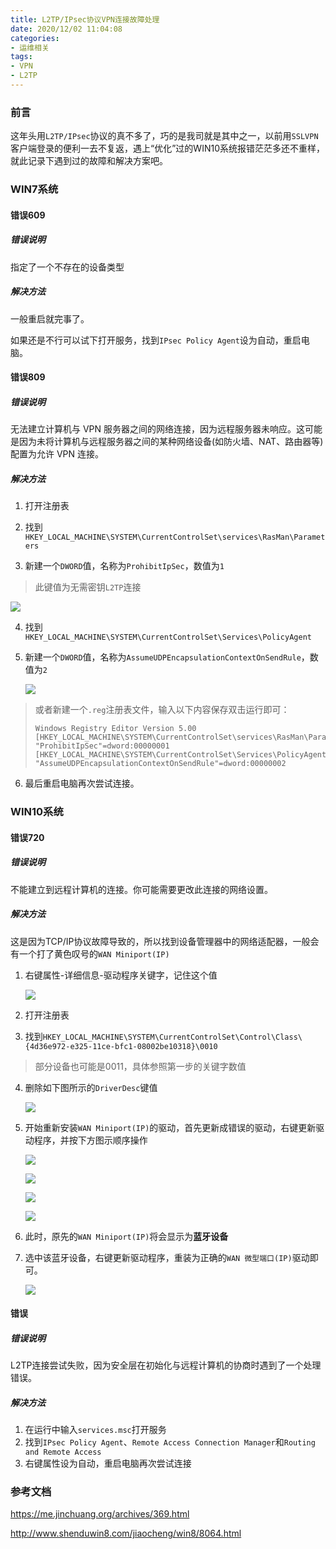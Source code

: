 ```yaml
---
title: L2TP/IPsec协议VPN连接故障处理
date: 2020/12/02 11:04:08
categories:
- 运维相关
tags:
- VPN
- L2TP
---
```




### 前言

这年头用`L2TP/IPsec`协议的真不多了，巧的是我司就是其中之一，以前用`SSLVPN`客户端登录的便利一去不复返，遇上“优化”过的WIN10系统报错茫茫多还不重样，就此记录下遇到过的故障和解决方案吧。


### WIN7系统

#### 错误609

##### 错误说明

指定了一个不存在的设备类型

##### 解决方法

一般重启就完事了。

如果还是不行可以试下打开服务，找到`IPsec Policy Agent`设为自动，重启电脑。

<!-- more -->

#### 错误809

##### 错误说明

无法建立计算机与 VPN 服务器之间的网络连接，因为远程服务器未响应。这可能是因为未将计算机与远程服务器之间的某种网络设备(如防火墙、NAT、路由器等)配置为允许 VPN 连接。

##### 解决方法

1. 打开注册表

2. 找到`HKEY_LOCAL_MACHINE\SYSTEM\CurrentControlSet\services\RasMan\Parameters`

3. 新建一个`DWORD`值，名称为`ProhibitIpSec`，数值为`1`

> 此键值为无需密钥`L2TP`连接

   ![](https://6672-frontend-14e7e9-1301456226.tcb.qcloud.la/blog/image/2020/1202/ProhibitIpSec.png)

4. 找到`HKEY_LOCAL_MACHINE\SYSTEM\CurrentControlSet\Services\PolicyAgent`

5. 新建一个`DWORD`值，名称为`AssumeUDPEncapsulationContextOnSendRule`，数值为`2`

   ![](https://6672-frontend-14e7e9-1301456226.tcb.qcloud.la/blog/image/2020/1202/AssumeUDPEncapsulationContextOnSendRule.png)

> 或者新建一个`.reg`注册表文件，输入以下内容保存双击运行即可：
> ```
> Windows Registry Editor Version 5.00 
> [HKEY_LOCAL_MACHINE\SYSTEM\CurrentControlSet\services\RasMan\Parameters]
> "ProhibitIpSec"=dword:00000001
> [HKEY_LOCAL_MACHINE\SYSTEM\CurrentControlSet\Services\PolicyAgent]
> "AssumeUDPEncapsulationContextOnSendRule"=dword:00000002
> ```

6. 最后重启电脑再次尝试连接。

### WIN10系统

#### 错误720

##### 错误说明

不能建立到远程计算机的连接。你可能需要更改此连接的网络设置。

##### 解决方法

这是因为TCP/IP协议故障导致的，所以找到设备管理器中的网络适配器，一般会有一个打了黄色叹号的`WAN Miniport(IP)`

1. 右键属性-详细信息-驱动程序关键字，记住这个值

   ![](https://6672-frontend-14e7e9-1301456226.tcb.qcloud.la/blog/image/2020/1202/WANMiniport.png)

2. 打开注册表

3. 找到`HKEY_LOCAL_MACHINE\SYSTEM\CurrentControlSet\Control\Class\{4d36e972-e325-11ce-bfc1-08002be10318}\0010`

> 部分设备也可能是0011，具体参照第一步的关键字数值

4. 删除如下图所示的`DriverDesc`键值

   ![](https://6672-frontend-14e7e9-1301456226.tcb.qcloud.la/blog/image/2020/1202/DriverDesc.png)

5. 开始重新安装`WAN Miniport(IP)`的驱动，首先更新成错误的驱动，右键更新驱动程序，并按下方图示顺序操作

   ![](https://6672-frontend-14e7e9-1301456226.tcb.qcloud.la/blog/image/2020/1202/%E6%9B%B4%E6%96%B0%E9%A9%B1%E5%8A%A8%E7%A8%8B%E5%BA%8F1.png)

   ![](https://6672-frontend-14e7e9-1301456226.tcb.qcloud.la/blog/image/2020/1202/%E6%9B%B4%E6%96%B0%E9%A9%B1%E5%8A%A8%E7%A8%8B%E5%BA%8F2.png)

   ![](https://6672-frontend-14e7e9-1301456226.tcb.qcloud.la/blog/image/2020/1202/%E6%9B%B4%E6%96%B0%E9%A9%B1%E5%8A%A8%E7%A8%8B%E5%BA%8F3.png)

   ![](https://6672-frontend-14e7e9-1301456226.tcb.qcloud.la/blog/image/2020/1202/%E6%9B%B4%E6%96%B0%E9%A9%B1%E5%8A%A8%E7%A8%8B%E5%BA%8F4.png)

6. 此时，原先的`WAN Miniport(IP)`将会显示为**蓝牙设备**

7. 选中该蓝牙设备，右键更新驱动程序，重装为正确的`WAN 微型端口(IP)`驱动即可。

   ![](https://6672-frontend-14e7e9-1301456226.tcb.qcloud.la/blog/image/2020/1202/%E6%9B%B4%E6%96%B0%E9%A9%B1%E5%8A%A8%E7%A8%8B%E5%BA%8F5.png)

#### 错误

##### 错误说明

L2TP连接尝试失败，因为安全层在初始化与远程计算机的协商时遇到了一个处理错误。

##### 解决方法

1. 在运行中输入`services.msc`打开服务
2. 找到`IPsec Policy Agent`、`Remote Access Connection Manager`和`Routing and Remote Access`
3. 右键属性设为自动，重启电脑再次尝试连接



### 参考文档

https://me.jinchuang.org/archives/369.html

http://www.shenduwin8.com/jiaocheng/win8/8064.html
